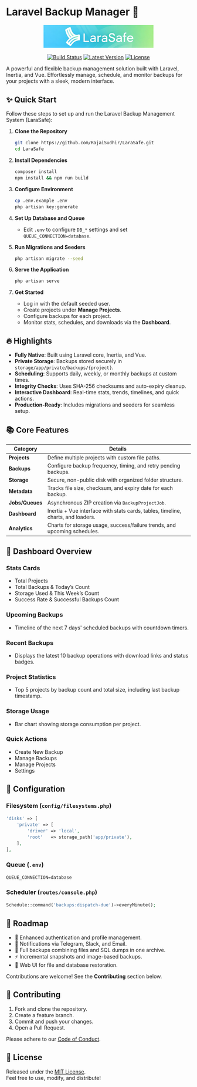 # Laravel Backup Manager 🚀

<p align="center">
    <img src="https://raw.githubusercontent.com/RajaiSudhir/LaraSafe/main/public/assets/images/logos/larasafe.png" width="300" alt="LaraSafe Logo">
</p>

<p align="center">
    <a href="https://github.com/RajaiSudhir/LaraSafe/actions"><img src="https://github.com/laravel/framework/workflows/tests/badge.svg" alt="Build Status"></a>
    <a href="https://packagist.org/packages/RajaiSudhir/LaraSafe"><img src="https://img.shields.io/packagist/v/RajaiSudhir/LaraSafe" alt="Latest Version"></a>
    <a href="https://opensource.org/licenses/MIT"><img src="https://img.shields.io/packagist/l/RajaiSudhir/LaraSafe" alt="License"></a>
</p>

A powerful and flexible backup management solution built with Laravel, Inertia, and Vue. Effortlessly manage, schedule, and monitor backups for your projects with a sleek, modern interface.

## ✨ Quick Start

Follow these steps to set up and run the Laravel Backup Management System (LaraSafe):

1. **Clone the Repository**
   ```bash
   git clone https://github.com/RajaiSudhir/LaraSafe.git
   cd LaraSafe
   ```

2. **Install Dependencies**
   ```bash
   composer install
   npm install && npm run build
   ```

3. **Configure Environment**
   ```bash
   cp .env.example .env
   php artisan key:generate
   ```

4. **Set Up Database and Queue**
   - Edit `.env` to configure `DB_*` settings and set `QUEUE_CONNECTION=database`.

5. **Run Migrations and Seeders**
   ```bash
   php artisan migrate --seed
   ```

6. **Serve the Application**
   ```bash
   php artisan serve
   ```

7. **Get Started**
   - Log in with the default seeded user.
   - Create projects under **Manage Projects**.
   - Configure backups for each project.
   - Monitor stats, schedules, and downloads via the **Dashboard**.

## 🔥 Highlights

- **Fully Native**: Built using Laravel core, Inertia, and Vue.
- **Private Storage**: Backups stored securely in `storage/app/private/backups/{project}`.
- **Scheduling**: Supports daily, weekly, or monthly backups at custom times.
- **Integrity Checks**: Uses SHA-256 checksums and auto-expiry cleanup.
- **Interactive Dashboard**: Real-time stats, trends, timelines, and quick actions.
- **Production-Ready**: Includes migrations and seeders for seamless setup.

## 📚 Core Features

| **Category**         | **Details**                                                                 |
|----------------------|-----------------------------------------------------------------------------|
| **Projects**         | Define multiple projects with custom file paths.                            |
| **Backups**          | Configure backup frequency, timing, and retry pending backups.              |
| **Storage**          | Secure, non-public disk with organized folder structure.                    |
| **Metadata**         | Tracks file size, checksum, and expiry date for each backup.                |
| **Jobs/Queues**      | Asynchronous ZIP creation via `BackupProjectJob`.                           |
| **Dashboard**        | Inertia + Vue interface with stats cards, tables, timeline, charts, and loaders. |
| **Analytics**        | Charts for storage usage, success/failure trends, and upcoming schedules.   |

## 🎯 Dashboard Overview

### Stats Cards
- Total Projects
- Total Backups & Today’s Count
- Storage Used & This Week’s Count
- Success Rate & Successful Backups Count

### Upcoming Backups
- Timeline of the next 7 days' scheduled backups with countdown timers.

### Recent Backups
- Displays the latest 10 backup operations with download links and status badges.

### Project Statistics
- Top 5 projects by backup count and total size, including last backup timestamp.

### Storage Usage
- Bar chart showing storage consumption per project.

### Quick Actions
- Create New Backup
- Manage Backups
- Manage Projects
- Settings

## 🔧 Configuration

### Filesystem (`config/filesystems.php`)
```php
'disks' => [
    'private' => [
        'driver' => 'local',
        'root'   => storage_path('app/private'),
    ],
],
```

### Queue (`.env`)
```text
QUEUE_CONNECTION=database
```

### Scheduler (`routes/console.php`)
```php
Schedule::command('backups:dispatch-due')->everyMinute();
```

## 🚧 Roadmap

- 🔐 Enhanced authentication and profile management.
- 🤖 Notifications via Telegram, Slack, and Email.
- 💾 Full backups combining files and SQL dumps in one archive.
- ⚡ Incremental snapshots and image-based backups.
- 🔄 Web UI for file and database restoration.

Contributions are welcome! See the **Contributing** section below.

## 🤝 Contributing

1. Fork and clone the repository.
2. Create a feature branch.
3. Commit and push your changes.
4. Open a Pull Request.

Please adhere to our [Code of Conduct](link-to-code-of-conduct).

## 📄 License

Released under the [MIT License](https://opensource.org/licenses/MIT).  
Feel free to use, modify, and distribute!
